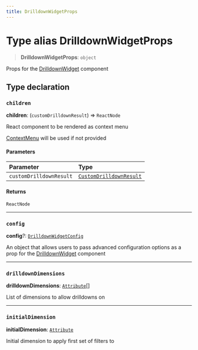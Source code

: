 ```yaml
---
title: DrilldownWidgetProps
---
```


# Type alias DrilldownWidgetProps

> **DrilldownWidgetProps**: `object`

Props for the [DrilldownWidget](../functions/function.DrilldownWidget.md) component

## Type declaration

### `children`

**children**: (`customDrilldownResult`) => `ReactNode`

React component to be rendered as context menu

[ContextMenu](../functions/function.ContextMenu.md) will be used if not provided

#### Parameters

| Parameter | Type |
| :------ | :------ |
| `customDrilldownResult` | [`CustomDrilldownResult`](type-alias.CustomDrilldownResult.md) |

#### Returns

`ReactNode`

***

### `config`

**config**?: [`DrilldownWidgetConfig`](type-alias.DrilldownWidgetConfig.md)

An object that allows users to pass advanced configuration options as a prop for the [DrilldownWidget](../functions/function.DrilldownWidget.md) component

***

### `drilldownDimensions`

**drilldownDimensions**: [`Attribute`](../../sdk-data/interfaces/interface.Attribute.md)[]

List of dimensions to allow drilldowns on

***

### `initialDimension`

**initialDimension**: [`Attribute`](../../sdk-data/interfaces/interface.Attribute.md)

Initial dimension to apply first set of filters to

